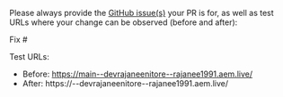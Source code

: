 Please always provide the [GitHub issue(s)](../issues) your PR is for, as well as test URLs where your change can be observed (before and after):

Fix #<gh-issue-id>

Test URLs:
- Before: https://main--devrajaneenitore--rajanee1991.aem.live/
- After: https://<branch>--devrajaneenitore--rajanee1991.aem.live/
